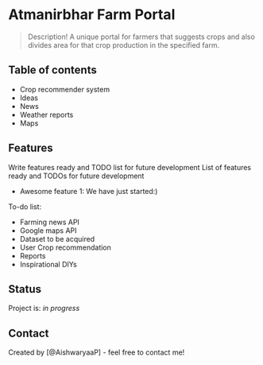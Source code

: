 # Atmanirbhar Farm Portal
> Description!
> A unique portal for farmers that suggests crops and also divides
  area for that crop production in the specified farm.

## Table of contents
* Crop recommender system
* Ideas
* News
* Weather reports
* Maps

## Features
Write features ready and TODO list for future development
List of features ready and TODOs for future development
* Awesome feature 1: We have just started:)

To-do list:
* Farming news API
* Google maps API
* Dataset to be acquired
* User Crop recommendation
* Reports
* Inspirational DIYs

## Status
Project is: _in progress_

## Contact
Created by [@AishwaryaaP] - feel free to contact me!
